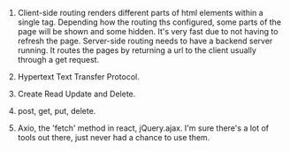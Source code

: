 1. Client-side routing renders different parts of html elements within a single tag. Depending how the routing ths configured, some parts of the page will be shown and some hidden. It's very fast due to not having to refresh the page. Server-side routing needs to have a backend server running. It routes the pages by returning a url to the client usually through a get request.

2. Hypertext Text Transfer Protocol.

3. Create Read Update and Delete.

4. post, get, put, delete.

5. Axio, the 'fetch' method in react, jQuery.ajax. I'm sure there's a lot of tools out there, just never had a chance to use them.
